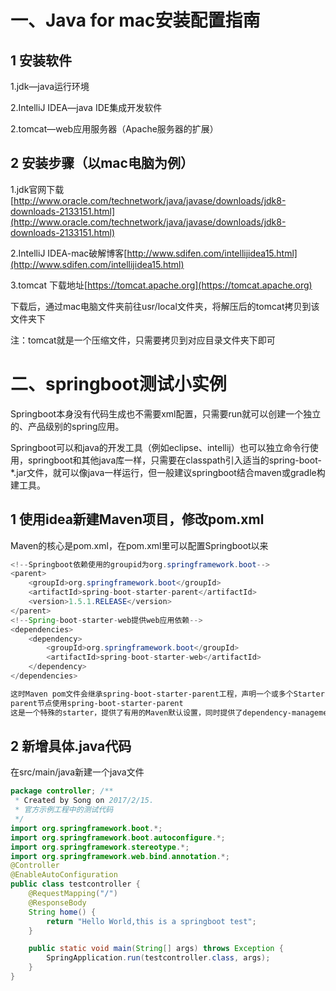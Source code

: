 # 一、Java for mac安装配置指南

## 1 安装软件

1.jdk—java运行环境

2.IntelliJ IDEA—java IDE集成开发软件

2.tomcat—web应用服务器（Apache服务器的扩展）

## 2 安装步骤（以mac电脑为例）

1.jdk官网下载[http://www.oracle.com/technetwork/java/javase/downloads/jdk8-downloads-2133151.html](http://www.oracle.com/technetwork/java/javase/downloads/jdk8-downloads-2133151.html)

2.IntelliJ IDEA-mac破解博客[http://www.sdifen.com/intellijidea15.html](http://www.sdifen.com/intellijidea15.html)

3.tomcat 下载地址[https://tomcat.apache.org](https://tomcat.apache.org)

下载后，通过mac电脑文件夹前往usr/local文件夹，将解压后的tomcat拷贝到该文件夹下

注：tomcat就是一个压缩文件，只需要拷贝到对应目录文件夹下即可

# 二、springboot测试小实例

Springboot本身没有代码生成也不需要xml配置，只需要run就可以创建一个独立的、产品级别的spring应用。

Springboot可以和java的开发工具（例如eclipse、intellij）也可以独立命令行使用，springboot和其他java库一样，只需要在classpath引入适当的spring-boot-\*.jar文件，就可以像java一样运行，但一般建议springboot结合maven或gradle构建工具。

## 1 使用idea新建Maven项目，修改pom.xml

Maven的核心是pom.xml，在pom.xml里可以配置Springboot以来

```java
<!--Springboot依赖使用的groupid为org.springframework.boot-->
<parent>
    <groupId>org.springframework.boot</groupId>
    <artifactId>spring-boot-starter-parent</artifactId>
    <version>1.5.1.RELEASE</version>
</parent>
<!--Spring-boot-starter-web提供web应用依赖-->
<dependencies>
    <dependency>
        <groupId>org.springframework.boot</groupId>
        <artifactId>spring-boot-starter-web</artifactId>
    </dependency>
</dependencies>
```

```markdown
这时Maven pom文件会继承spring-boot-starter-parent工程，声明一个或多个Starter poms依赖，所以在parent里面进行配置
parent节点使用spring-boot-starter-parent
这是一个特殊的starter，提供了有用的Maven默认设置，同时提供了dependency-management节点
```

## 2 新增具体.java代码

在src/main/java新建一个java文件

```java
package controller; /**
 * Created by Song on 2017/2/15.
 * 官方示例工程中的测试代码
 */
import org.springframework.boot.*;
import org.springframework.boot.autoconfigure.*;
import org.springframework.stereotype.*;
import org.springframework.web.bind.annotation.*;
@Controller
@EnableAutoConfiguration
public class testcontroller {
    @RequestMapping("/")
    @ResponseBody
    String home() {
        return "Hello World,this is a springboot test";
    }

    public static void main(String[] args) throws Exception {
        SpringApplication.run(testcontroller.class, args);
    }
}
```



